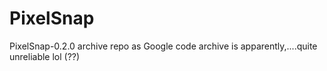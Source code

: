 # PixelSnap
PixelSnap-0.2.0 archive repo as Google code archive is apparently,....quite unreliable lol (??)
